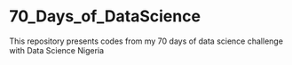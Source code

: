 # 70_Days_of_DataScience
This repository presents codes from my 70 days of data science challenge with Data Science Nigeria
